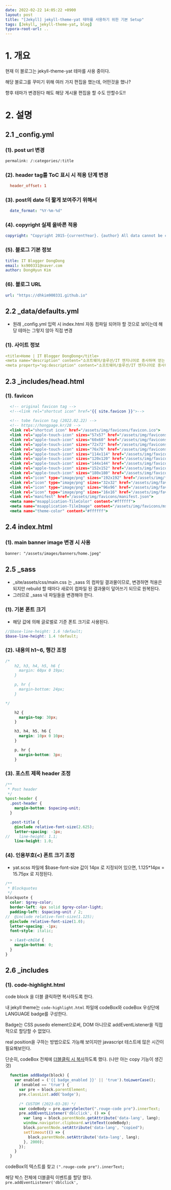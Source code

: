 ```yaml
---
date: 2022-02-22 14:05:22 +0900
layout: post
title: "[Jekyll] jekyll-theme-yat 테마를 사용하기 위한 기본 Setup"
tags: [Jekyll, jekyll-theme-yat, blog]
typora-root-url: ..
---
```


# 1. 개요

현재 이 블로그는 jekyll-theme-yat 테마를 사용 중이다.

해당 블로그를 꾸미기 위해 여러 가지 편집을 했는데, 어떤것을 했나?

향후 테마가 변경된다 해도 해당 게시물 편집을 할 수도 안할수도!!



# 2. 설명

## 2.1 _config.yml

### (1). post url 변경

```_config.xml
permalink: /:categories/:title
```



### (2). header tag를 ToC 표시 시 적용 단계 변경

```conf
  header_offset: 1
```



### (3). post의 date 더 짧게 보여주기 위해서

```_config.yml
  date_format: "%Y-%m-%d"
```



### (4). copyright 실제 올바른 적용

```_config.yml
copyright: "Copyright 2015-{currentYear}. {author} All data cannot be copied without permission."
```



### (5). 블로그 기본 정보

```_config.yml
title: IT Blogger DongDong
email: ks900331@naver.com
author: DongHyun Kim
```



### (6). 블로그 URL

```_config.yml
url: "https://dhkim900331.github.io"
```



## 2.2 _data/defaults.yml

* 원래 _config.yml 입력 시 index.html 자동 컴파일 되어야 할 것으로 보이는데 해당 테마는 그렇지 않아 직접 변경

### (1). 사이트 정보

```_data/defaults.yml
<title>Home | IT Blogger DongDong</title>
<meta name="description" content="소프트웨어/솔루션/IT 엔지니어로 종사하며 얻는 모든 지식들을 공유하고자 블로그로 기록하고 있습니다. 제가 알고 있는 것을 공유하고 기록하는 행동을 통해, 많은 지식을 흡수하고 있습니다.">
<meta property="og:description" content="소프트웨어/솔루션/IT 엔지니어로 종사하며 얻는 모든 지식들을 공유하고자 블로그로 기록하고 있습니다. 제가 알고 있는 것을 공유하고 기록하는 행동을 통해, 많은 지식을 흡수하고 있습니다.">
```



## 2.3 _includes/head.html

### (1). favicon

```_includes/head.html
  <!-- original favicon tag -->
  <!--<link rel="shortcut icon" href="{{ site.favicon }}">-->
  
  <!-- tobe favicon tag (2022.02.22) -->
  <!-- https://hongpage.kr/28 -->
  <link rel="shortcut icon" href="/assets/img/favicons/favicon.ico">
  <link rel="apple-touch-icon" sizes="57x57" href="/assets/img/favicons/apple-icon-57x57.png">
  <link rel="apple-touch-icon" sizes="60x60" href="/assets/img/favicons/apple-icon-60x60.png">
  <link rel="apple-touch-icon" sizes="72x72" href="/assets/img/favicons/apple-icon-72x72.png">
  <link rel="apple-touch-icon" sizes="76x76" href="/assets/img/favicons/apple-icon-76x76.png">
  <link rel="apple-touch-icon" sizes="114x114" href="/assets/img/favicons/apple-icon-114x114.png">
  <link rel="apple-touch-icon" sizes="120x120" href="/assets/img/favicons/apple-icon-120x120.png">
  <link rel="apple-touch-icon" sizes="144x144" href="/assets/img/favicons/apple-icon-144x144.png">
  <link rel="apple-touch-icon" sizes="152x152" href="/assets/img/favicons/apple-icon-152x152.png">
  <link rel="apple-touch-icon" sizes="180x180" href="/assets/img/favicons/apple-icon-180x180.png">
  <link rel="icon" type="image/png" sizes="192x192" href="/assets/img/favicons/android-icon-192x192.png">
  <link rel="icon" type="image/png" sizes="32x32" href="/assets/img/favicons/favicon-32x32.png">
  <link rel="icon" type="image/png" sizes="96x96" href="/assets/img/favicons/favicon-96x96.png">
  <link rel="icon" type="image/png" sizes="16x16" href="/assets/img/favicons/favicon-16x16.png">
  <link rel="manifest" href="/assets/img/favicons/manifest.json">
  <meta name="msapplication-TileColor" content="#ffffff">
  <meta name="msapplication-TileImage" content="/assets/img/favicons/ms-icon-144x144.png">
  <meta name="theme-color" content="#ffffff">
```



## 2.4 index.html

### (1). main banner image 변경 시 사용

```index.html
banner: "/assets/images/banners/home.jpeg"
```



## 2.5 _sass

* _site/assets/css/main.css 는 _sass 의 컴파일 결과물이므로, 변경하면 적용은 되지만 rebuild 할 때마다 새로이 컴파일 된 결과물이 덮어쓰기 되므로 원복된다.
* 그러므로 _sass 내 파일들을 변경해야 한다.



### (1). 기본 폰트 크기

* 해당 값에 의해 글로벌로 기준 폰트 크기로 사용된다.

```yat.scss
//$base-line-height: 1.6 !default;
$base-line-height: 1.4 !default;
```



### (2). 내용의 h1~6, 행간 조정

```_layout.scss
/*
    h2, h3, h4, h5, h6 {
      margin: 60px 0 19px;
    }

    p, hr {
      margin-bottom: 24px;
    }

*/

	h2 {
      margin-top: 30px;
	}

    h3, h4, h5, h6 {
      margin: 10px 0 10px;
    }

    p, hr {
      margin-bottom: 3px;
    }
```



### (3). 포스트 제목 header 조정

```_layout.scss
/**
 * Post header
 */
%post-header {
  .post-header {
    margin-bottom: $spacing-unit;
  }

  .post-title {
    @include relative-font-size(2.625);
    letter-spacing: -1px;
//    line-height: 1.1;
    line-height: 1.0;
```



### (4). 인용부호(<) 폰트 크기 조정

* yat.scss 파일에 $base-font-size 값이 14px 로 지정되어 있으면, 1.125*14px = 15.75px 로 지정된다.

```_base.scss
/**
 * Blockquotes
 */
blockquote {
  color: $grey-color;
  border-left: 4px solid $grey-color-light;
  padding-left: $spacing-unit / 2;
//  @include relative-font-size(1.125);
  @include relative-font-size(1.0);
  letter-spacing: -1px;
  font-style: italic;

  > :last-child {
    margin-bottom: 0;
  }
}
```



## 2.6 _includes

### (1). code-highlight.html

code block 을 더블 클릭하면 복사하도록 한다.

내 jekyll theme는 `code-highlight.html` 파일에 codeBox와 codeBox 우상단에 LANGUAGE badge를 구성한다.

Badge는 CSS pusedo element으로써, DOM 아니므로 addEventListener을 직접적으로 할당할 수 없었다.

real position을 구하는 방법으로도 가능해 보이지만 javascript 테스트에 많은 시간이 필요해보인다.

단순히, codeBox 전체에 [더블클릭 시 복사](https://www.aleksandrhovhannisyan.com/blog/how-to-add-a-copy-to-clipboard-button-to-your-jekyll-blog/)하도록 했다. (나만 아는 copy 기능이 생긴 것)



```javascript
  function addBadge(block) {
    var enabled = ('{{ badge_enabled }}' || 'true').toLowerCase();
    if (enabled == 'true') {
      var pre = block.parentElement;
      pre.classList.add('badge');
	  
	  /* CUSTOM (2023-03-28) */  
	  var codeBody = pre.querySelector(".rouge-code pre").innerText;
	  pre.addEventListener('dblclick', () => {
		var lang = block.parentNode.getAttribute('data-lang', lang);
		window.navigator.clipboard.writeText(codeBody);
		block.parentNode.setAttribute('data-lang', "copied");
		setTimeout(() => {
		  block.parentNode.setAttribute('data-lang', lang);
		}, 2000);
	  });
    }
  }
```

codeBox의 텍스트를 찾고 `(".rouge-code pre").innerText;` 

해당 박스 전체에 더블클릭 이벤트를 할당 했다. `pre.addEventListener('dblclick',`